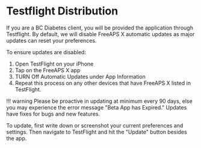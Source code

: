 # Testflight Distribution

If you are a BC Diabetes client, you will be provided the application through Testflight. By default, we will disable FreeAPS X automatic updates as major updates can reset your preferences.

To ensure updates are disabled:

1. Open TestFlight on your iPhone
2. Tap on the FreeAPS X app
3. TURN Off Automatic Updates under App Information
4. Repeat this process on any other devices that have FreeAPS X listed in TestFlight.

!!! warning
    Please be proactive in updating at minimum every 90 days, else you may experience the error message "Beta App has Expired." Updates have fixes for bugs and new features.

To update, first write down or screenshot your current preferences and settings. Then navigate to TestFlight and hit the "Update" button besides the app.